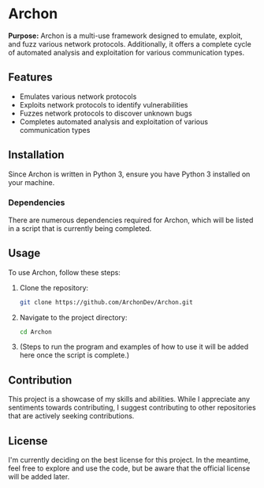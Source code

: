 # Archon

**Purpose:** Archon is a multi-use framework designed to emulate, exploit, and fuzz various network protocols. Additionally, it offers a complete cycle of automated analysis and exploitation for various communication types.

## Features

- Emulates various network protocols
- Exploits network protocols to identify vulnerabilities
- Fuzzes network protocols to discover unknown bugs
- Completes automated analysis and exploitation of various communication types

## Installation

Since Archon is written in Python 3, ensure you have Python 3 installed on your machine. 

### Dependencies

There are numerous dependencies required for Archon, which will be listed in a script that is currently being completed.

## Usage

To use Archon, follow these steps:

1. Clone the repository:
    ```bash
    git clone https://github.com/ArchonDev/Archon.git
    ```

2. Navigate to the project directory:
    ```bash
    cd Archon
    ```

3. (Steps to run the program and examples of how to use it will be added here once the script is complete.)

## Contribution

This project is a showcase of my skills and abilities. While I appreciate any sentiments towards contributing, I suggest contributing to other repositories that are actively seeking contributions.

## License

I'm currently deciding on the best license for this project. In the meantime, feel free to explore and use the code, but be aware that the official license will be added later.
